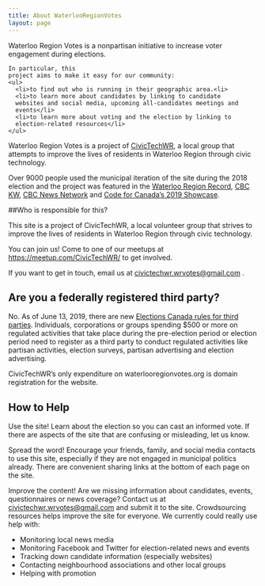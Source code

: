 ```yaml
---
title: About WaterlooRegionVotes
layout: page
---
```


<div class="standout-box blue full-width no-margin-top">
  <div class="header big-text blue-text" data-aos="fade-left">
    Waterloo Region Votes is a nonpartisan initiative to
    increase voter engagement during elections. 

  </div>
    
    In particular, this
    project aims to make it easy for our community: 
    <ul>
      <li>to find out who is running in their geographic area.<li>
      <li>to learn more about candidates by linking to candidate
      websites and social media, upcoming all-candidates meetings and
      events</li>
      <li>to learn more about voting and the election by linking to
      election-related resources</li>
    </ul>
  </div>
</div>


Waterloo Region Votes  is a project of [CivicTechWR](https://civictechwr.org), a
local group that attempts to improve the lives of residents in
Waterloo Region through civic technology.

Over 9000 people used the municipal iteration of the site during the
2018 election and the project was featured in the [Waterloo Region
Record](https://www.therecord.com/news-story/8847728-techies-mobilizing-for-this-fall-s-municipal-elections-in-waterloo-region/),
[CBC
KW](https://www.cbc.ca/news/canada/kitchener-waterloo/waterloo-region-votes-why-we-dont-vote-1.4867100),
[CBC News Network](https://www.youtube.com/watch?v=qEiy_tiN41w) and
[Code for Canada’s 2019 Showcase](https://codefor.ca/showcase-2019/).

##Who is responsible for this?

This site is a project of CivicTechWR, a local volunteer group that
strives to improve the lives of residents in Waterloo Region through
civic
technology.


You can join us! Come to one of our meetups at
<https://meetup.com/CivicTechWR/> to get involved.

If you want to get in touch, email us at
<a href="mailto:civictechwr.wrvotes@gmail.com">civictechwr.wrvotes@gmail.com</a>
.


## Are you a federally registered third party?

No. As of June 13, 2019, there are new [Elections Canada rules for
third
parties](https://www.elections.ca/content.aspx?section=pol&document=index&dir=thi/roadmap&lang=e).
Individuals, corporations or groups spending $500 or more on regulated
activities that take place during the pre-election period or election
period need to register as a third party to conduct regulated
activities like partisan activities, election surveys, partisan
advertising and election advertising.

CivicTechWR’s only expenditure on waterlooregionvotes.org is domain
registration for the website.


## How to Help

Use the site! Learn about the election so you can cast an informed
vote. If there are aspects of the site that are confusing or
misleading, let us know.

Spread the word! Encourage your friends, family, and social media
contacts to use this site, especially if they are not engaged in
municipal politics already. There are convenient sharing links at the
bottom of each page on the site.

Improve the content! Are we missing information about candidates, events,
questionnaires or news coverage? Contact us at
civictechwr.wrvotes@gmail.com and submit it to
the site. Crowdsourcing resources helps improve the site for everyone.
We currently could really use help with:

- Monitoring local news media
- Monitoring Facebook and Twitter for election-related news and events
- Tracking down candidate information (especially websites)
- Contacting neighbourhood associations and other local groups
- Helping with promotion


